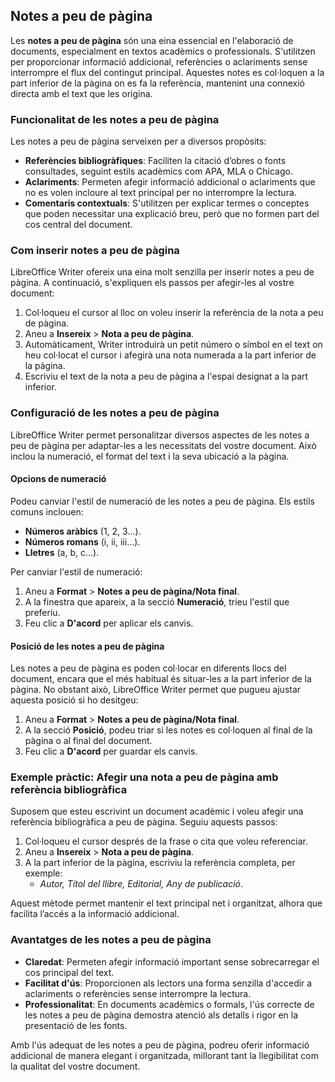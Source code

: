 ## Notes a peu de pàgina

Les **notes a peu de pàgina** són una eina essencial en l'elaboració de documents, especialment en textos acadèmics o professionals. S'utilitzen per proporcionar informació addicional, referències o aclariments sense interrompre el flux del contingut principal. Aquestes notes es col·loquen a la part inferior de la pàgina on es fa la referència, mantenint una connexió directa amb el text que les origina.

### Funcionalitat de les notes a peu de pàgina

Les notes a peu de pàgina serveixen per a diversos propòsits:

- **Referències bibliogràfiques**: Faciliten la citació d’obres o fonts consultades, seguint estils acadèmics com APA, MLA o Chicago.
- **Aclariments**: Permeten afegir informació addicional o aclariments que no es volen incloure al text principal per no interrompre la lectura.
- **Comentaris contextuals**: S'utilitzen per explicar termes o conceptes que poden necessitar una explicació breu, però que no formen part del cos central del document.

### Com inserir notes a peu de pàgina

LibreOffice Writer ofereix una eina molt senzilla per inserir notes a peu de pàgina. A continuació, s'expliquen els passos per afegir-les al vostre document:

1. Col·loqueu el cursor al lloc on voleu inserir la referència de la nota a peu de pàgina.
2. Aneu a **Insereix** > **Nota a peu de pàgina**.
3. Automàticament, Writer introduirà un petit número o símbol en el text on heu col·locat el cursor i afegirà una nota numerada a la part inferior de la pàgina.
4. Escriviu el text de la nota a peu de pàgina a l'espai designat a la part inferior.

### Configuració de les notes a peu de pàgina

LibreOffice Writer permet personalitzar diversos aspectes de les notes a peu de pàgina per adaptar-les a les necessitats del vostre document. Això inclou la numeració, el format del text i la seva ubicació a la pàgina.

#### Opcions de numeració

Podeu canviar l'estil de numeració de les notes a peu de pàgina. Els estils comuns inclouen:

- **Números aràbics** (1, 2, 3…).
- **Números romans** (i, ii, iii…).
- **Lletres** (a, b, c…).

Per canviar l'estil de numeració:

1. Aneu a **Format** > **Notes a peu de pàgina/Nota final**.
2. A la finestra que apareix, a la secció **Numeració**, trieu l'estil que preferiu.
3. Feu clic a **D'acord** per aplicar els canvis.

#### Posició de les notes a peu de pàgina

Les notes a peu de pàgina es poden col·locar en diferents llocs del document, encara que el més habitual és situar-les a la part inferior de la pàgina. No obstant això, LibreOffice Writer permet que pugueu ajustar aquesta posició si ho desitgeu:

1. Aneu a **Format** > **Notes a peu de pàgina/Nota final**.
2. A la secció **Posició**, podeu triar si les notes es col·loquen al final de la pàgina o al final del document.
3. Feu clic a **D'acord** per guardar els canvis.

### Exemple pràctic: Afegir una nota a peu de pàgina amb referència bibliogràfica

Suposem que esteu escrivint un document acadèmic i voleu afegir una referència bibliogràfica a peu de pàgina. Seguiu aquests passos:

1. Col·loqueu el cursor després de la frase o cita que voleu referenciar.
2. Aneu a **Insereix** > **Nota a peu de pàgina**.
3. A la part inferior de la pàgina, escriviu la referència completa, per exemple:
   - *Autor, Títol del llibre, Editorial, Any de publicació*.

Aquest mètode permet mantenir el text principal net i organitzat, alhora que facilita l’accés a la informació addicional.

### Avantatges de les notes a peu de pàgina

- **Claredat**: Permeten afegir informació important sense sobrecarregar el cos principal del text.
- **Facilitat d'ús**: Proporcionen als lectors una forma senzilla d'accedir a aclariments o referències sense interrompre la lectura.
- **Professionalitat**: En documents acadèmics o formals, l'ús correcte de les notes a peu de pàgina demostra atenció als detalls i rigor en la presentació de les fonts.

Amb l'ús adequat de les notes a peu de pàgina, podreu oferir informació addicional de manera elegant i organitzada, millorant tant la llegibilitat com la qualitat del vostre document.
